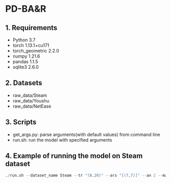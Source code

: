 # PD-BA&R
## 1. Requirements
- Python 3.7
- torch 1.13.1+cu171
- torch_geometric 2.2.0
- numpy 1.21.6
- pandas 1.1.5
- sqlite3 2.6.0
## 2. Datasets
- raw_data/Steam
- raw_data/Youshu
- raw_data/NetEase
## 3. Scripts
- get_args.py: parse arguments(with default values) from command line
- run.sh: run the model with specified arguments
## 4. Example of running the model on Steam dataset
```python
./run.sh --dataset_name Steam --tr "(8,20)" --ars "[(7,7)]" --an 2 --max_sample_num_per_user 1 --augment_batch_size 256 --train_batch_size 256 --max_ub_num_quantile 1.0 --max_ui_num_quantile 1.0 --max_bi_num_quantile 1.0 --early_stop 20 --embedding_dim 64 --eval_interval 5 --lightgcn_layers 5 --noise_scale 0.2
```